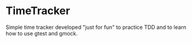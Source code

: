 TimeTracker
===========

Simple time tracker developed "just for fun" to practice TDD and to learn how to use gtest and gmock.


